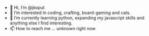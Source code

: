 - 👋 Hi, I’m @jkoput
- 👀 I’m interested in coding, crafting, board-gaming and cats.
- 🌱 I’m currently learning python, expanding my javascript skills and anything else I find interesting.
- 📫 How to reach me ... unknown right now

<!---
jkoput/jkoput is a ✨ special ✨ repository because its `README.md` (this file) appears on your GitHub profile.
You can click the Preview link to take a look at your changes.
--->
